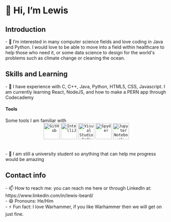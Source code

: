 <h1>👋 Hi, I’m Lewis</h1>

 <h2>Introduction</h2>
- 👀 I’m interested in many computer science fields and love coding in Java and Python. I would love to be able to
      move into a field within healthcare to help those who need it, or some data science to design for the world's problems
      such as climate change or cleaning the ocean.

  <h2>Skills and Learning</h2>
- 🌱 I have experience with C, C++, Java, Python, HTML5, CSS, Javascript. I am currently learning React, NodeJS, and how to make a PERN app through Codecademy 
<br>
<h4>Tools</h4>
Some tools I am familiar with 
<div align="center">
	<code><img width="50" src="https://user-images.githubusercontent.com/25181517/192108374-8da61ba1-99ec-41d7-80b8-fb2f7c0a4948.png" alt="GitHub" title="GitHub"/></code>
	<code><img width="50" src="https://user-images.githubusercontent.com/25181517/192108890-200809d1-439c-4e23-90d3-b090cf9a4eea.png" alt="IntelliJ" title="IntelliJ"/></code>
	<code><img width="50" src="https://user-images.githubusercontent.com/25181517/192108891-d86b6220-e232-423a-bf5f-90903e6887c3.png" alt="Visual Studio Code" title="Visual Studio Code"/></code>
	<code><img width="50" src="https://github.com/marwin1991/profile-technology-icons/assets/76012086/be791591-7b5a-4ada-9331-ff577f71a530" alt="Spyder" title="Spyder"/></code>
	<code><img width="50" src="https://user-images.githubusercontent.com/25181517/183914128-3fc88b4a-4ac1-40e6-9443-9a30182379b7.png" alt="Jupyter Notebook" title="Jupyter Notebook"/></code>
</div>
<br>
<br>
- 💞️ I am still a university student so anything that can help me progress would be amazing


 <h2>Contact info</h2>
- 📫 How to reach me: you can reach me here or through LinkedIn at: https://www.linkedin.com/in/lewis-beard/
<br>
- 😄 Pronouns: He/Him
<br>
- ⚡ Fun fact: I love Warhammer, if you like Warhammer then we will get on just fine.

<!---
Chocciedodger25/Chocciedodger25 is a ✨ special ✨ repository because its `README.md` (this file) appears on your GitHub profile.
You can click the Preview link to take a look at your changes.
--->
